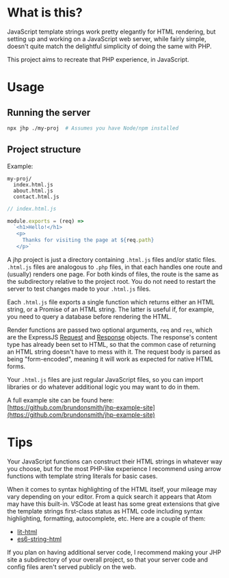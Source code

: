 
# What is this?

JavaScript template strings work pretty elegantly for HTML rendering, but 
setting up and working on a JavaScript web server, while fairly simple, doesn't 
quite match the delightful simplicity of doing the same with PHP.

This project aims to recreate that PHP experience, in JavaScript.

# Usage

## Running the server
```bash
npx jhp ./my-proj  # Assumes you have Node/npm installed
```

## Project structure

Example:
```
my-proj/
  index.html.js
  about.html.js
  contact.html.js
```

```javascript
// index.html.js

module.exports = (req) =>
  `<h1>Hello!</h1>
   <p>
     Thanks for visiting the page at ${req.path}
   </p>`
```

A jhp project is just a directory containing `.html.js` files and/or static 
files. `.html.js` files are analogous to `.php` files, in that each handles one
route and (usually) renders one page. For both kinds of files, the route is the 
same as the subdirectory relative to the project root. You do not need to 
restart the server to test changes made to your `.html.js` files.

Each `.html.js` file exports a single function which returns either an HTML 
string, or a Promise of an HTML string. The latter is useful if, for example,
you need to query a database before rendering the HTML.

Render functions are passed two optional arguments, `req` and `res`, which are 
the ExpressJS [Request](https://expressjs.com/en/4x/api.html#req) and 
[Response](https://expressjs.com/en/4x/api.html#res) objects. The response's 
content type has already been set to HTML, so that the common case of returning 
an HTML string doesn't have to mess with it. The request body is parsed as being
"form-encoded", meaning it will work as expected for native HTML forms.

Your `.html.js` files are just regular JavaScript files, so you can import 
libraries or do whatever additional logic you may want to do in them.

A full example site can be found here: 
[https://github.com/brundonsmith/jhp-example-site](https://github.com/brundonsmith/jhp-example-site)

# Tips

Your JavaScript functions can construct their HTML strings in whatever way you
choose, but for the most PHP-like experience I recommend using arrow functions 
with template string literals for basic cases.

When it comes to syntax highlighting of the HTML itself, your mileage may vary 
depending on your editor. From a quick search it appears that Atom may have this 
built-in. VSCode at least has some great extensions that give the template 
strings first-class status as HTML code including syntax highlighting, 
formatting, autocomplete, etc. Here are a couple of them:

- [lit-html](https://marketplace.visualstudio.com/items?itemName=bierner.lit-html)
- [es6-string-html](https://marketplace.visualstudio.com/items?itemName=Tobermory.es6-string-html)

If you plan on having additional server code, I recommend making your JHP site
a subdirectory of your overall project, so that your server code and config 
files aren't served publicly on the web.